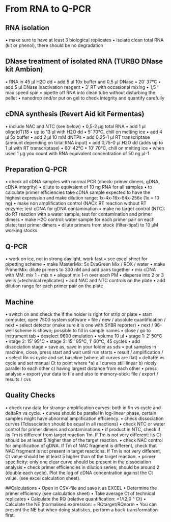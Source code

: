 # From RNA to Q-PCR

## RNA isolation
•	make sure to have at least 3 biological replicates
•	isolate clean total RNA (kit or phenol), there should be no degradation

## DNase treatment of isolated RNA (TURBO DNase kit Ambion)
•	RNA in 45 µl H2O dd 
•	add 5 µl 10x buffer and 0,5 µl DNase
•	20’ 37°C
•	add 5 µl DNase inactivation reagent
•	3’ RT with occasional mixing
•	1,5 ‘ max speed spin
•	pipette off RNA into clean tube without disturbing the pellet
•	nanodrop and/or put on gel to check integrity and quantify carefully

## cDNA synthesis (Revert Aid kit Fermentas)
•	include NAC and NTC (see below)
•	0,5-2 µg total RNA
•	add 1 µl oligo(dT)18
•	up to 13 µl with H2O dd
•	5’ 70°C, chill on melting ice
•	add 4 µl 5x buffer
•	add 2 µl 10 mM dNTPs
•	add 0,25-1 µl RT transcriptase (amount depending on total RNA input)
•	add 0,75-0 µl H2O dd (adds up to 1 µl with RT transcriptase)
•	60’ 42°C
•	10’ 70°C, chill on melting ice
•	when used 1 µg you count with RNA equivalent concentration of 50 ng µl-1 

## Preparation Q-PCR
•	check all cDNA samples with normal PCR (check: primer dimers, gDNA, cDNA integrity)
•	dilute to equivalent of 10 ng RNA for all samples
•	to calculate primer efficiencies take cDNA sample expected to have the highest expression and make dilution range: 1x-4x-16x-64x-256x (1x = 10 ng)
•	make non amplification control (NAC): RT reaction without RT enzyme; test cDNA for gDNA contamination
•	make no target control (NTC): do RT reaction with a water sample; test for contamination and primer dimers
•	make H2O control: water sample for each primer pair on each plate; test primer dimers 
•	dilute primers from stock (filter-tips!) to 10 µM working stocks

## Q-PCR
•	work on ice, not in strong daylight, work fast
•	see excel sheet for pipetting scheme
•	make MasterMix: 	5x EvaGreen Mix / ROX / water
•	make PrimerMix: 	dilute primers to 300 nM and add pairs together
•	mix cDNA with MM: mix 1 - mix n
•	aliquot mix 1-n over each PM
•	disperse into 2 or 3 wells (=technical replicates)
•	add NAC and NTC controls on the plate
•	add dilution range for each primer pair on the plate

## Machine
•	switch on and check the if the holder is right for strip or plate
•	start computer,  open 7500 system software
•	file / new / absolute quantification / next
•	select detector (make sure it is one with SYBR reporter)
•	next / 96-well scheme is shown; possible to fill in sample names
•	close / go to instrument tab
•	deselect 9600 emulation
•	volume 10 µl
•	stage 1: 2’ 50°C
•	stage 2: 15’ 95°C
•	stage 3: 15’’ 95°C, 1’ 60°C, 45 cycles
•	add dissociation stage
•	save as, save in your folder as sds
•	put samples in machine, close, press start and wait until run starts
•	result / amplification / 
•	select Rn vs cycle and set baseline (where all curves are flat)
•	deltaRn vs cycle and set manual Ct to point where *a) all curves still linear b) nicely parallel to each other c) having largest distance from each other
•	press analyse
•	export your data to file and also to memory-stick: file / export / results / cvs

## Quality Checks
•	check raw data for strange amplification curves: both in Rn vs cycle and deltaRn vs cycle. 
•	curves should be parallel in log-linear phase, certain samples might have abnormal amplification efficiency.
•	check dissociation curves (Tdissociation should be equal in all reactions)
•	check NTC or water control for primer dimers and contaminations
•	if product in NTC, check if its Tm is different from target reaction Tm. If Tm is not very different: its Ct should be at least 5 higher than of the target reaction.
•	check NAC control for amplification of gDNA. If Tm of NAC fragment is different, check that NAC fragment is not present in target reactions. If Tm is not very different, Ct value should be at least 5 higher than of the target reaction.
•	primer specificity: only one clear curve should be present in the dissociation analysis
•	check primer efficiencies in dilution series; should be around 2 (double each cycle). Plot the log of cDNA concentration against the Ct value. (see excel calculation sheet).

##Calculations
•	Open in CSV-file and save it as EXCEL
•	Determine the primer efficiency (see calculation sheet)
•	Take average Ct of technical replicates
•	Calculate the RQ (relative quantification: =1/(2,0 ^ Ct)
•	Calculate the NE (normalised expression: = RQtarget/RQnorm
•	You can present the NE but when doing statistics, perform a back-transformation first.

